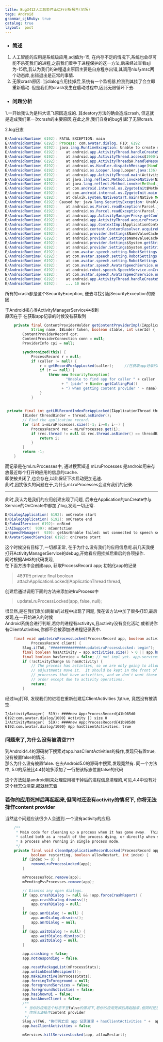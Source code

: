 ```yaml
---
title: Bug3412人工智能停止运行分析报告(初版)
tags: Android
grammar_cjkRuby: true
catalog: true
layout:  post
---
```

- ### 简述
1. 人工智能的应用是系统级应用,adj值为-15, 在内存不足的情况下,系统也会尽可能不杀死我们的进程,之前我们着手于进程保护的这一方法,后来经过查看aji为-15后,我认为我们的进程退出原因主要是自身程序出错,其调用nlu与msc两个动态库,出错退出是正常的事情.
2. 无限crash原因: 当dialog应用挂掉后,系统有一个监视器,检测到其挂了会立即重新启动. 但是我们的crash发生在启动过程中,因此无限循环下去.

- ### 问题分析

1.一开始我认为是科大讯飞原因造成的. 其destory方法的确会造成crash, 但这就是造成我们第一次crash的主要原因,在此之后,我们自身的bug引起了无限crash.

2.log日志

``` java
E/AndroidRuntime( 6192): FATAL EXCEPTION: main
E/AndroidRuntime( 6192): Process: com.avatar.dialog, PID: 6192
E/AndroidRuntime( 6192): java.lang.RuntimeException: Unable to create service com.avatar.speech.AvatarSpeechService: java.lang.SecurityException: Unable to find app for caller android.app.ApplicationThreadProxy@41992d50 (pid=6192) when getting content provider settings
E/AndroidRuntime( 6192): 	at android.app.ActivityThread.handleCreateService(ActivityThread.java:2633)
E/AndroidRuntime( 6192): 	at android.app.ActivityThread.access$1900(ActivityThread.java:138)
E/AndroidRuntime( 6192): 	at android.app.ActivityThread$H.handleMessage(ActivityThread.java:1338)
E/AndroidRuntime( 6192): 	at android.os.Handler.dispatchMessage(Handler.java:102)
E/AndroidRuntime( 6192): 	at android.os.Looper.loop(Looper.java:136)
E/AndroidRuntime( 6192): 	at android.app.ActivityThread.main(ActivityThread.java:5101)
E/AndroidRuntime( 6192): 	at java.lang.reflect.Method.invokeNative(Native Method)
E/AndroidRuntime( 6192): 	at java.lang.reflect.Method.invoke(Method.java:515)
E/AndroidRuntime( 6192): 	at com.android.internal.os.ZygoteInit$MethodAndArgsCaller.run(ZygoteInit.java:811)
E/AndroidRuntime( 6192): 	at com.android.internal.os.ZygoteInit.main(ZygoteInit.java:627)
E/AndroidRuntime( 6192): 	at dalvik.system.NativeStart.main(Native Method)
E/AndroidRuntime( 6192): Caused by: java.lang.SecurityException: Unable to find app for caller android.app.ApplicationThreadProxy@41992d50 (pid=6192) when getting content provider settings
E/AndroidRuntime( 6192): 	at android.os.Parcel.readException(Parcel.java:1465)
E/AndroidRuntime( 6192): 	at android.os.Parcel.readException(Parcel.java:1419)
E/AndroidRuntime( 6192): 	at android.app.ActivityManagerProxy.getContentProvider(ActivityManagerNative.java:2848)
E/AndroidRuntime( 6192): 	at android.app.ActivityThread.acquireProvider(ActivityThread.java:4499)
E/AndroidRuntime( 6192): 	at android.app.ContextImpl$ApplicationContentResolver.acquireProvider(ContextImpl.java:2210)
E/AndroidRuntime( 6192): 	at android.content.ContentResolver.acquireProvider(ContentResolver.java:1409)
E/AndroidRuntime( 6192): 	at android.provider.Settings$NameValueCache.lazyGetProvider(Settings.java:890)
E/AndroidRuntime( 6192): 	at android.provider.Settings$NameValueCache.getStringForUser(Settings.java:937)
E/AndroidRuntime( 6192): 	at android.provider.Settings$System.getStringForUser(Settings.java:1142)
E/AndroidRuntime( 6192): 	at android.provider.Settings$System.getString(Settings.java:1126)
E/AndroidRuntime( 6192): 	at com.avatar.speech.setting.RobotSettings.readRobotNickName(RobotSettings.java:236)
E/AndroidRuntime( 6192): 	at com.avatar.speech.setting.RobotSettings.init(RobotSettings.java:106)
E/AndroidRuntime( 6192): 	at com.avatar.speech.setting.RobotSettings.<init>(RobotSettings.java:45)
E/AndroidRuntime( 6192): 	at com.avatar.speech.AvatarSpeechService.onCreateSpeech(AvatarSpeechService.java:109)
E/AndroidRuntime( 6192): 	at android.robot.speech.SpeechService.onCreate(SpeechService.java:864)
E/AndroidRuntime( 6192): 	at com.avatar.speech.AvatarSpeechService.onCreate(AvatarSpeechService.java:53)
E/AndroidRuntime( 6192): 	at android.app.ActivityThread.handleCreateService(ActivityThread.java:2623)
E/AndroidRuntime( 6192): 	... 10 more
```

所有的crash都是这个SecurityException, 便去寻找引起SecurityException的原因.

于Android核心类ActivityManagerService中找到<br>
原因在于 在获取app记录的时候没有获取到<br>

``` java
    private final ContentProviderHolder getContentProviderImpl(IApplicationThread caller,
            String name, IBinder token, boolean stable, int userId) {
        ContentProviderRecord cpr;
        ContentProviderConnection conn = null;
        ProviderInfo cpi = null;

        synchronized(this) {
            ProcessRecord r = null;
            if (caller != null) {
                r = getRecordForAppLocked(caller);     //在获取app记录的时候没有获取到
                if (r == null) {
                    throw new SecurityException(
                            "Unable to find app for caller " + caller
                          + " (pid=" + Binder.getCallingPid()
                          + ") when getting content provider " + name);
                }
            }
			
			
 private final int getLRURecordIndexForAppLocked(IApplicationThread thread) {
        IBinder threadBinder = thread.asBinder();
        // Find the application record.
        for (int i=mLruProcesses.size()-1; i>=0; i--) {
            ProcessRecord rec = mLruProcesses.get(i);
            if (rec.thread != null && rec.thread.asBinder() == threadBinder) {
                return i;
            }
        }
        return -1;
    }
```

而记录是在mLruProcesses中, 通过搜索知道 mLruProcesses 是android用来存放最近每个打开的应用的信息的cache.<br>
即使被关闭了,也会存在,以此保证下次启动更加迅速.<br>
此时,困扰很久的问题在于,为什么mLruProcesses会没有我们的记录. <br>

------------------

此时,我认为是我们的应用创建出现了问题, 后来在Application的onCreate中与Service的OnCreate中都加了log,发现一切正常.


``` java
D/DialogApplication( 6192): onCreate start
D/DialogApplication( 6192): onCreate end
D/FakeAIService( 6192): onBind
I/AISupport(  939): mConntction
W/SpeechManager(  939): getAsrEnable failed: not connected to speech service
D/AvatarSpeechService( 6192): onCreate start
```

这个时候没有目标了,一切都正常, 在于为什么没有我们的应用信息呢.前几天我便打开ActivityManagerService的debug,开始看应用挂掉后重启的各项操作.<br>
同时根据AMS的代码发现,<br>
在下面方法中会创建app, 获取ProcessRecord app; 初始化app的记录<br>

> 4891行   private final boolean attachApplicationLocked(IApplicationThread thread,

创建后通过调用下面的方法来添加进lruProcess中

> updateLruProcessLocked(app, false, null); 

很显然,是在我们添加(刷新)的过程中出现了问题, 我在该方法中加了很多打印,最后发现,在一开始进入的时候<br>
Android系统会进行判断,若你的进程有activitys,且activity没有变化活动,或者说你有ClientActivities,你都不会被添加进进程记录表中.


```  java
    final void updateLruProcessLocked(ProcessRecord app, boolean activityChange,
            ProcessRecord client) {
        Slog.i(TAG, "################updateLruProcessLocked: begin");
        final boolean hasActivity = app.activities.size() > 0 || app.hasClientActivities;
        final boolean hasService = false; // not impl yet. app.services.size() > 0;
        if (!activityChange && hasActivity) {
            // The process has activties, so we are only going to allow activity-based
            // adjustments move it.  It should be kept in the front of the list with other
            // processes that have activities, and we don't want those to change their
            // order except due to activity operations.
            return;
        }

```

经过log打印, 发现我们的进程在重新创建后ClientActivities 为true, 竟然没有被清空.

``` stylus
I/ActivityManager(  519): ####new App:ProcessRecord{41b985d0 6192:com.avatar.dialog/1000} Activity [] size 0
I/ActivityManager(  519): ####new App:ProcessRecord{41b985d0 6192:com.avatar.dialog/1000} App hasClientActivities: true
```

### 问题来了,为什么没有被清空???

到Android4.4的源码树下搜索对app.hasClientActivities的操作,发现只有置true, 没有被置false的情况.<br>
那么为什么没有被置false. 在去Android5.0的源码中搜索,发现竟然有. 同一个方法中, 5.0的系统比4.4特地多添加了一行把该标志位置false的代码

这个方法就是android用来处理应用被干掉后的进程信息清理的,可见,4.4中没有对这个标志位清空.那就标志着<br>
### 若你的应用死掉后再起起来,但同时还没有activity的情况下, 你将无法操作content provider

当然这个问题应该很少人会遇到.一个没有activity的应用.


``` java
    /**
     * Main code for cleaning up a process when it has gone away.  This is
     * called both as a result of the process dying, or directly when stopping
     * a process when running in single process mode.
     */
    private final void cleanUpApplicationRecordLocked(ProcessRecord app,
            boolean restarting, boolean allowRestart, int index) {
        if (index >= 0) {
            removeLruProcessLocked(app);
        }

        mProcessesToGc.remove(app);
        mPendingPssProcesses.remove(app);

        // Dismiss any open dialogs.
        if (app.crashDialog != null && !app.forceCrashReport) {
            app.crashDialog.dismiss();
            app.crashDialog = null;
        }
        if (app.anrDialog != null) {
            app.anrDialog.dismiss();
            app.anrDialog = null;
        }
        if (app.waitDialog != null) {
            app.waitDialog.dismiss();
            app.waitDialog = null;
        }

        app.crashing = false;
        app.notResponding = false;

        app.resetPackageList(mProcessStats);
        app.unlinkDeathRecipient();
        app.makeInactive(mProcessStats);
        app.forcingToForeground = null;
        app.foregroundServices = false;
        app.foregroundActivities = false;
        app.hasShownUi = false;
        app.hasAboveClient = false;
        /**
         * 当你的应用这个标志不至false的情况下,若你的应用死掉后再起起来,但同时还没有activity的情况下,
         * 你将无法操作content provider
         */
        Slog.v(TAG, "执行死亡后 app 记录清理 + hasClientActivities " +  app.hasClientActivities);
        app.hasClientActivities = false;

        mServices.killServicesLocked(app, allowRestart);

```


